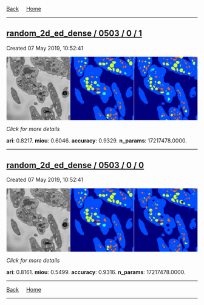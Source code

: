 
[Back](..)&nbsp;&nbsp;&nbsp;&nbsp;&nbsp;[Home](https://leapmanlab.github.io/snapshots)

---

<div class="summary"><a href="1"><h2>random_2d_ed_dense / 0503 / 0 / 1</h2></a><p>Created 07 May 2019, 10:52:41
</p><a href="1"><img src="1/media/summary.png" align="center"></a><p>
<i>Click for more details</i>
</p></div>

**ari**: 0.8217. **miou**: 0.6046. **accuracy**: 0.9329. **n_params**: 17217478.0000. 

---

<div class="summary"><a href="0"><h2>random_2d_ed_dense / 0503 / 0 / 0</h2></a><p>Created 07 May 2019, 10:52:41
</p><a href="0"><img src="0/media/summary.png" align="center"></a><p>
<i>Click for more details</i>
</p></div>

**ari**: 0.8161. **miou**: 0.5499. **accuracy**: 0.9316. **n_params**: 17217478.0000. 

---

[Back](..)&nbsp;&nbsp;&nbsp;&nbsp;&nbsp;[Home](https://leapmanlab.github.io/snapshots)

---